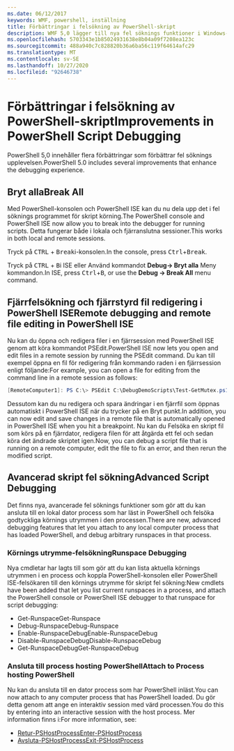 ```yaml
---
ms.date: 06/12/2017
keywords: WMF, powershell, inställning
title: Förbättringar i felsökning av PowerShell-skript
description: WMF 5,0 lägger till nya fel söknings funktioner i Windows-PoowerShell.
ms.openlocfilehash: 5703343e1b85024931638e8b04a09f7208ea123c
ms.sourcegitcommit: 488a940c7c828820b36a6ba56c119f64614afc29
ms.translationtype: MT
ms.contentlocale: sv-SE
ms.lasthandoff: 10/27/2020
ms.locfileid: "92646738"
---
```

# <a name="improvements-in-powershell-script-debugging"></a><span data-ttu-id="f8a62-104">Förbättringar i felsökning av PowerShell-skript</span><span class="sxs-lookup"><span data-stu-id="f8a62-104">Improvements in PowerShell Script Debugging</span></span>

<span data-ttu-id="f8a62-105">PowerShell 5,0 innehåller flera förbättringar som förbättrar fel söknings upplevelsen.</span><span class="sxs-lookup"><span data-stu-id="f8a62-105">PowerShell 5.0 includes several improvements that enhance the debugging experience.</span></span>

## <a name="break-all"></a><span data-ttu-id="f8a62-106">Bryt alla</span><span class="sxs-lookup"><span data-stu-id="f8a62-106">Break All</span></span>

<span data-ttu-id="f8a62-107">Med PowerShell-konsolen och PowerShell ISE kan du nu dela upp det i fel söknings programmet för skript körning.</span><span class="sxs-lookup"><span data-stu-id="f8a62-107">The PowerShell console and PowerShell ISE now allow you to break into the debugger for running scripts.</span></span> <span data-ttu-id="f8a62-108">Detta fungerar både i lokala och fjärranslutna sessioner.</span><span class="sxs-lookup"><span data-stu-id="f8a62-108">This works in both local and remote sessions.</span></span>

<span data-ttu-id="f8a62-109">Tryck på <kbd>CTRL</kbd> + <kbd>Break</kbd>i-konsolen.</span><span class="sxs-lookup"><span data-stu-id="f8a62-109">In the console, press <kbd>Ctrl</kbd>+<kbd>Break</kbd>.</span></span>

<span data-ttu-id="f8a62-110">Tryck på <kbd>CTRL</kbd> + <kbd>B</kbd>i ISE eller Använd kommandot **Debug-> Bryt alla** Meny kommandon.</span><span class="sxs-lookup"><span data-stu-id="f8a62-110">In ISE, press <kbd>Ctrl</kbd>+<kbd>B</kbd>, or use the **Debug -> Break All** menu command.</span></span>

## <a name="remote-debugging-and-remote-file-editing-in-powershell-ise"></a><span data-ttu-id="f8a62-111">Fjärrfelsökning och fjärrstyrd fil redigering i PowerShell ISE</span><span class="sxs-lookup"><span data-stu-id="f8a62-111">Remote debugging and remote file editing in PowerShell ISE</span></span>

<span data-ttu-id="f8a62-112">Nu kan du öppna och redigera filer i en fjärrsession med PowerShell ISE genom att köra kommandot PSEdit.</span><span class="sxs-lookup"><span data-stu-id="f8a62-112">PowerShell ISE now lets you open and edit files in a remote session by running the PSEdit command.</span></span>
<span data-ttu-id="f8a62-113">Du kan till exempel öppna en fil för redigering från kommando raden i en fjärrsession enligt följande:</span><span class="sxs-lookup"><span data-stu-id="f8a62-113">For example, you can open a file for editing from the command line in a remote session as follows:</span></span>

```powershell
[RemoteComputer1]: PS C:\> PSEdit C:\DebugDemoScripts\Test-GetMutex.ps1
```

<span data-ttu-id="f8a62-114">Dessutom kan du nu redigera och spara ändringar i en fjärrfil som öppnas automatiskt i PowerShell ISE när du trycker på en Bryt punkt.</span><span class="sxs-lookup"><span data-stu-id="f8a62-114">In addition, you can now edit and save changes in a remote file that is automatically opened in PowerShell ISE when you hit a breakpoint.</span></span> <span data-ttu-id="f8a62-115">Nu kan du Felsöka en skript fil som körs på en fjärrdator, redigera filen för att åtgärda ett fel och sedan köra det ändrade skriptet igen.</span><span class="sxs-lookup"><span data-stu-id="f8a62-115">Now, you can debug a script file that is running on a remote computer, edit the file to fix an error, and then rerun the modified script.</span></span>

## <a name="advanced-script-debugging"></a><span data-ttu-id="f8a62-116">Avancerad skript fel sökning</span><span class="sxs-lookup"><span data-stu-id="f8a62-116">Advanced Script Debugging</span></span>

<span data-ttu-id="f8a62-117">Det finns nya, avancerade fel söknings funktioner som gör att du kan ansluta till en lokal dator process som har läst in PowerShell och felsöka godtyckliga körnings utrymmen i den processen.</span><span class="sxs-lookup"><span data-stu-id="f8a62-117">There are new, advanced debugging features that let you attach to any local computer process that has loaded PowerShell, and debug arbitrary runspaces in that process.</span></span>

### <a name="runspace-debugging"></a><span data-ttu-id="f8a62-118">Körnings utrymme-felsökning</span><span class="sxs-lookup"><span data-stu-id="f8a62-118">Runspace Debugging</span></span>

<span data-ttu-id="f8a62-119">Nya cmdletar har lagts till som gör att du kan lista aktuella körnings utrymmen i en process och koppla PowerShell-konsolen eller PowerShell ISE-felsökaren till den körnings utrymme för skript fel sökning:</span><span class="sxs-lookup"><span data-stu-id="f8a62-119">New cmdlets have been added that let you list current runspaces in a process, and attach the PowerShell console or PowerShell ISE debugger to that runspace for script debugging:</span></span>

- <span data-ttu-id="f8a62-120">Get-Runspace</span><span class="sxs-lookup"><span data-stu-id="f8a62-120">Get-Runspace</span></span>
- <span data-ttu-id="f8a62-121">Debug-Runspace</span><span class="sxs-lookup"><span data-stu-id="f8a62-121">Debug-Runspace</span></span>
- <span data-ttu-id="f8a62-122">Enable-RunspaceDebug</span><span class="sxs-lookup"><span data-stu-id="f8a62-122">Enable-RunspaceDebug</span></span>
- <span data-ttu-id="f8a62-123">Disable-RunspaceDebug</span><span class="sxs-lookup"><span data-stu-id="f8a62-123">Disable-RunspaceDebug</span></span>
- <span data-ttu-id="f8a62-124">Get-RunspaceDebug</span><span class="sxs-lookup"><span data-stu-id="f8a62-124">Get-RunspaceDebug</span></span>

### <a name="attach-to-process-hosting-powershell"></a><span data-ttu-id="f8a62-125">Ansluta till process hosting PowerShell</span><span class="sxs-lookup"><span data-stu-id="f8a62-125">Attach to Process hosting PowerShell</span></span>

<span data-ttu-id="f8a62-126">Nu kan du ansluta till en dator process som har PowerShell inläst.</span><span class="sxs-lookup"><span data-stu-id="f8a62-126">You can now attach to any computer process that has PowerShell loaded.</span></span> <span data-ttu-id="f8a62-127">Du gör detta genom att ange en interaktiv session med värd processen.</span><span class="sxs-lookup"><span data-stu-id="f8a62-127">You do this by entering into an interactive session with the host process.</span></span> <span data-ttu-id="f8a62-128">Mer information finns i:</span><span class="sxs-lookup"><span data-stu-id="f8a62-128">For more information, see:</span></span>

- [<span data-ttu-id="f8a62-129">Retur-PSHostProcess</span><span class="sxs-lookup"><span data-stu-id="f8a62-129">Enter-PSHostProcess</span></span>](/powershell/module/Microsoft.PowerShell.Core/Enter-PSHostProcess)
- [<span data-ttu-id="f8a62-130">Avsluta-PSHostProcess</span><span class="sxs-lookup"><span data-stu-id="f8a62-130">Exit-PSHostProcess</span></span>](/powershell/module/Microsoft.PowerShell.Core/Exit-PSHostProcess)
